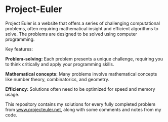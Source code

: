 # Project-Euler

Project Euler is a website that offers a series of challenging computational problems, often requiring mathematical insight and efficient algorithms to solve. The problems are designed to be solved using computer programming.

Key features:

**Problem-solving:** Each problem presents a unique challenge, requiring you to think critically and apply your programming skills.

**Mathematical concepts:** Many problems involve mathematical concepts like number theory, combinatorics, and geometry.

**Efficiency:** Solutions often need to be optimized for speed and memory usage.

This repository contains my solutions for every fully completed problem from www.projecteuler.net, along with some comments and notes from my code.
